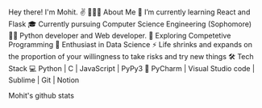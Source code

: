 Hey there! I'm Mohit. ✌️
👨🏻‍💻 About Me
🔭 I’m currently learning React and Flask
🎓 Currently pursuing Computer Science Engineering (Sophomore)
👨‍💻 Python developer and Web developer.
🔭 Exploring Competetive Programming
🌱 Enthusiast in Data Science
⚡ Life shrinks and expands on the proportion of your willingness to take risks and try new things
🛠 Tech Stack
💻 Python | C | JavaScript | PyPy3
🔧 PyCharm | Visual Studio code | Sublime  | Git | Notion


Mohit's github stats
